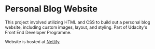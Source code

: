 # Personal Blog Website

This project involved utilizing HTML and CSS to build out a personal blog website, including custom images, layout, and styling. Part of Udacity's Front End Developer Programme.

Website is hosted at [Netlify](https://personal-blog-page.netlify.app/)